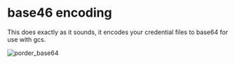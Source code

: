 # base46 encoding

This does exactly as it sounds, it encodes your credential files to base64 for use with gcs.

![porder_base64](https://user-images.githubusercontent.com/6677629/69601767-5669f980-0fe3-11ea-83b9-3b8b814ac14d.gif)
